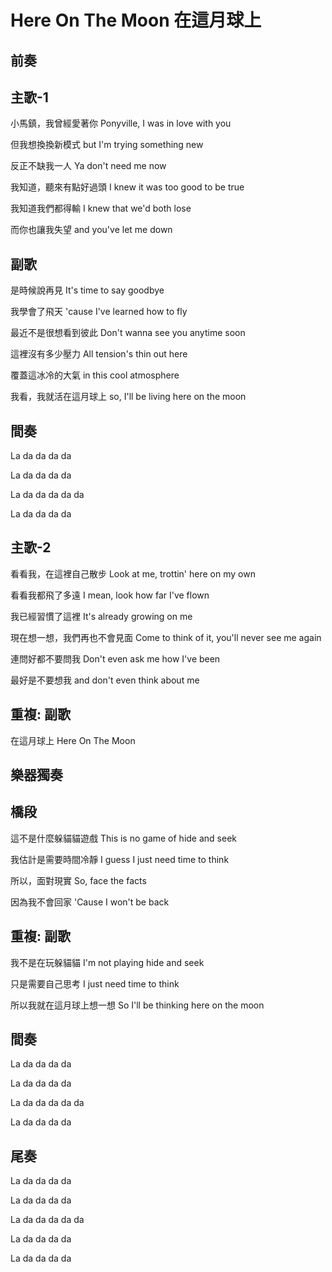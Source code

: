 # Here On The Moon 在這月球上

## 前奏

## 主歌-1

小馬鎮，我曾經愛著你
Ponyville, I was in love with you

但我想換換新模式
but I'm trying something new

反正不缺我一人
Ya don't need me now

我知道，聽來有點好過頭
I knew it was too good to be true

我知道我們都得輸
I knew that we'd both lose

而你也讓我失望
and you've let me down

## 副歌

是時候說再見
It's time to say goodbye

我學會了飛天
'cause I've learned how to fly

最近不是很想看到彼此
Don't wanna see you anytime soon

這裡沒有多少壓力
All tension's thin out here

覆蓋這冰冷的大氣
in this cool atmosphere

我看，我就活在這月球上
so, I'll be living here on the moon

## 間奏

La da da da da

La da da da da

La da da da da da

La da da da da

## 主歌-2

看看我，在這裡自己散步
Look at me, trottin' here on my own

看看我都飛了多遠
I mean, look how far I've flown

我已經習慣了這裡
It's already growing on me

現在想一想，我們再也不會見面
Come to think of it, you'll never see me again

連問好都不要問我
Don't even ask me how I've been

最好是不要想我
and don't even think about me

## 重複: 副歌

在這月球上
Here On The Moon

## 樂器獨奏

## 橋段

這不是什麼躲貓貓遊戲
This is no game of hide and seek

我估計是需要時間冷靜
I guess I just need time to think

所以，面對現實
So, face the facts

因為我不會回家
'Cause I won't be back

## 重複: 副歌

我不是在玩躲貓貓
I'm not playing hide and seek

只是需要自己思考
I just need time to think

所以我就在這月球上想一想
So I'll be thinking here on the moon

## 間奏

La da da da da

La da da da da

La da da da da da

La da da da da

## 尾奏

La da da da da

La da da da da

La da da da da da

La da da da da

La da da da da
